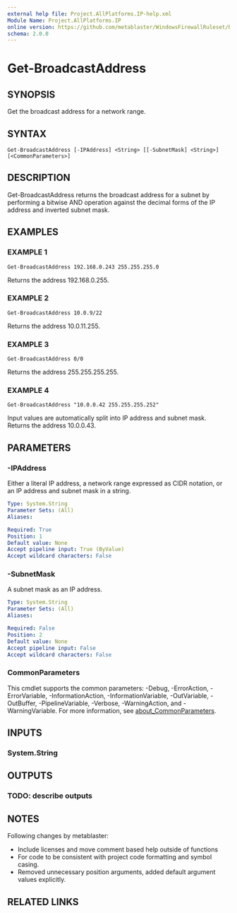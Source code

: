 ```yaml
---
external help file: Project.AllPlatforms.IP-help.xml
Module Name: Project.AllPlatforms.IP
online version: https://github.com/metablaster/WindowsFirewallRuleset/blob/develop/Modules/Project.AllPlatforms.IP/Help/en-US/Get-BroadcastAddress.md
schema: 2.0.0
---
```


# Get-BroadcastAddress

## SYNOPSIS
Get the broadcast address for a network range.

## SYNTAX

```
Get-BroadcastAddress [-IPAddress] <String> [[-SubnetMask] <String>] [<CommonParameters>]
```

## DESCRIPTION
Get-BroadcastAddress returns the broadcast address for a subnet by performing a bitwise AND operation
against the decimal forms of the IP address and inverted subnet mask.

## EXAMPLES

### EXAMPLE 1
```
Get-BroadcastAddress 192.168.0.243 255.255.255.0
```

Returns the address 192.168.0.255.

### EXAMPLE 2
```
Get-BroadcastAddress 10.0.9/22
```

Returns the address 10.0.11.255.

### EXAMPLE 3
```
Get-BroadcastAddress 0/0
```

Returns the address 255.255.255.255.

### EXAMPLE 4
```
Get-BroadcastAddress "10.0.0.42 255.255.255.252"
```

Input values are automatically split into IP address and subnet mask.
Returns the address 10.0.0.43.

## PARAMETERS

### -IPAddress
Either a literal IP address, a network range expressed as CIDR notation,
or an IP address and subnet mask in a string.

```yaml
Type: System.String
Parameter Sets: (All)
Aliases:

Required: True
Position: 1
Default value: None
Accept pipeline input: True (ByValue)
Accept wildcard characters: False
```

### -SubnetMask
A subnet mask as an IP address.

```yaml
Type: System.String
Parameter Sets: (All)
Aliases:

Required: False
Position: 2
Default value: None
Accept pipeline input: False
Accept wildcard characters: False
```

### CommonParameters
This cmdlet supports the common parameters: -Debug, -ErrorAction, -ErrorVariable, -InformationAction, -InformationVariable, -OutVariable, -OutBuffer, -PipelineVariable, -Verbose, -WarningAction, and -WarningVariable. For more information, see [about_CommonParameters](http://go.microsoft.com/fwlink/?LinkID=113216).

## INPUTS

### System.String
## OUTPUTS

### TODO: describe outputs
## NOTES
Following changes by metablaster:
- Include licenses and move comment based help outside of functions
- For code to be consistent with project code formatting and symbol casing.
- Removed unnecessary position arguments, added default argument values explicitly.

## RELATED LINKS
